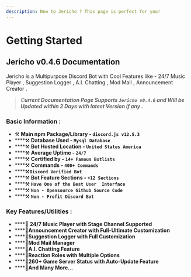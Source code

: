 ```yaml
---
description: New to Jericho ? This page is perfect for you!
---
```


# Getting Started

## Jericho v0.4.6 Documentation

Jericho is a Multipurpose Discord Bot with Cool Features like - 24/7 Music Player , Suggestion Logger , A.I. Chatting , Mod Mail , Announcement Creator .

> _C**urrent Documentation Page Supports `Jericho v0.4.6` and Will be Updated within 2 Days with latest Version if any .**_

### **Basic Information :**

* ⚒ **Main npm Package/Library - `discord.js v12.5.3`**
* \*\*\*\*⚒ **Database Used - `Mysql Database`**
* \*\*\*\*⚒ **Bot Hosted Location - `United States America`**
* \*\*\*\*⚒ **Average Uptime - `24/7`**
* \*\*\*\*⚒ **Certified by - `14+ Famous Botlists`**
* \*\*\*\*⚒ **Commands - `400+ Commands`**
* \*\*\*\*⚒**`Discord Verified Bot`**
* \*\*\*\*⚒ **Bot Feature Sections - `+12 Sections`**
* \*\*\*\*⚒ **`Have One of the Best User  Interface`**
* \*\*\*\*⚒ **`Non - Opensource Github Source Code`**
* \*\*\*\*⚒ **`Non - Profit Discord Bot`**

### Key Features/Utilities :

* \*\*\*\*🔰 **24/7 Music Player with Stage Channel Supported**
* \*\*\*\*🔰**Announcement Creator with Full-Ultimate Customization**
* \*\*\*\*🔰**Suggestion Logger with Full Customization**
* \*\*\*\*🔰**Mod Mail Manager** 
* \*\*\*\*🔰**A.I. Chatting Feature**
* \*\*\*\*🔰**Reaction Roles with Multiple Options** 
* \*\*\*\*🔰**260+ Game Server Status with Auto-Update Feature**
* \*\*\*\*🔰**And Many More...**

